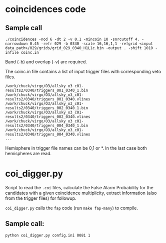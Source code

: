 # coincidences code

## Sample call

`./coincidences -nod 6 -dt 2 -v 0.1 -mincoin 10 -snrcutoff 4. -narrowdown 0.45 -refr 029 -b 0340 -scale 16,16,1,1 -refgrid <input data path>/029/grids/grid_029_0340_H1L1c.bin -output . -shift 1010 -infile coinc.in`

Band (-b) and overlap (-v) are required.

The coinc.in file contains a list of input trigger files with corresponding veto files.

```
/work/chuck/virgo/O3/allsky_o3_c01-results2/0340/triggers_001_0340_1.bin /work/chuck/virgo/O3/allsky_o3_c01-results2/0340/triggers_001_0340.vlines
/work/chuck/virgo/O3/allsky_o3_c01-results2/0340/triggers_002_0340_1.bin /work/chuck/virgo/O3/allsky_o3_c01-results2/0340/triggers_002_0340.vlines
/work/chuck/virgo/O3/allsky_o3_c01-results2/0340/triggers_004_0340_1.bin /work/chuck/virgo/O3/allsky_o3_c01-results2/0340/triggers_004_0340.vlines
...
```

Hemisphere in trigger file names can be 0,1 or *. In the last case both hemispheres are read.


# coi_digger.py 

Script to read the `.coi` files, calculate the False Alarm Probability for the candidates 
with a given coincidence multiplicity, extract information (also from the trigger files) 
for followup. 

`coi_digger.py` calls the `fap` code (run `make fap-many`) to compile. 

## Sample call: 

```
python coi_digger.py config.ini 0081 1
```

